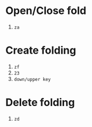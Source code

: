 #                  Open/Close fold

1. `za`

#                  Create folding

1. `zf`
2. `23`
3. `down/upper key`

#                  Delete folding

1. `zd`